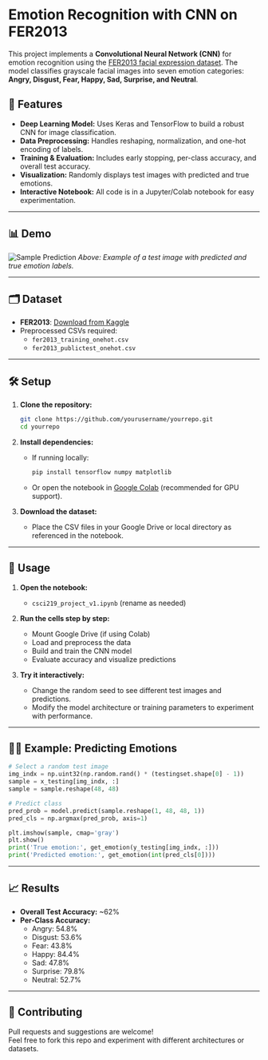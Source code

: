 # Emotion Recognition with CNN on FER2013

This project implements a **Convolutional Neural Network (CNN)** for emotion recognition using the [FER2013 facial expression dataset](https://www.kaggle.com/datasets/msambare/fer2013). The model classifies grayscale facial images into seven emotion categories: **Angry, Disgust, Fear, Happy, Sad, Surprise, and Neutral**.

## 🚀 Features

- **Deep Learning Model:** Uses Keras and TensorFlow to build a robust CNN for image classification.
- **Data Preprocessing:** Handles reshaping, normalization, and one-hot encoding of labels.
- **Training & Evaluation:** Includes early stopping, per-class accuracy, and overall test accuracy.
- **Visualization:** Randomly displays test images with predicted and true emotions.
- **Interactive Notebook:** All code is in a Jupyter/Colab notebook for easy experimentation.

---

## 📊 Demo

![Sample Prediction](https://github.com/yourusername/yourrepo/raw/main/sample_prediction.png)
*Above: Example of a test image with predicted and true emotion labels.*

---

## 🗂️ Dataset

- **FER2013**: [Download from Kaggle](https://www.kaggle.com/datasets/msambare/fer2013)
- Preprocessed CSVs required:  
  - `fer2013_training_onehot.csv`
  - `fer2013_publictest_onehot.csv`

---

## 🛠️ Setup

1. **Clone the repository:**
   ```bash
   git clone https://github.com/yourusername/yourrepo.git
   cd yourrepo
   ```

2. **Install dependencies:**
   - If running locally:
     ```bash
     pip install tensorflow numpy matplotlib
     ```
   - Or open the notebook in [Google Colab](https://colab.research.google.com/) (recommended for GPU support).

3. **Download the dataset:**
   - Place the CSV files in your Google Drive or local directory as referenced in the notebook.

---

## 📒 Usage

1. **Open the notebook:**
   - `csci219_project_v1.ipynb` (rename as needed)

2. **Run the cells step by step:**
   - Mount Google Drive (if using Colab)
   - Load and preprocess the data
   - Build and train the CNN model
   - Evaluate accuracy and visualize predictions

3. **Try it interactively:**
   - Change the random seed to see different test images and predictions.
   - Modify the model architecture or training parameters to experiment with performance.

---

## 🧑‍💻 Example: Predicting Emotions

```python
# Select a random test image
img_indx = np.uint32(np.random.rand() * (testingset.shape[0] - 1))
sample = x_testing[img_indx, :]
sample = sample.reshape(48, 48)

# Predict class
pred_prob = model.predict(sample.reshape(1, 48, 48, 1))
pred_cls = np.argmax(pred_prob, axis=1)

plt.imshow(sample, cmap='gray')
plt.show()
print('True emotion:', get_emotion(y_testing[img_indx, :]))
print('Predicted emotion:', get_emotion(int(pred_cls[0])))
```

---

## 📈 Results

- **Overall Test Accuracy:** ~62%
- **Per-Class Accuracy:**
  - Angry: 54.8%
  - Disgust: 53.6%
  - Fear: 43.8%
  - Happy: 84.4%
  - Sad: 47.8%
  - Surprise: 79.8%
  - Neutral: 52.7%

---

## 🤝 Contributing

Pull requests and suggestions are welcome!  
Feel free to fork this repo and experiment with different architectures or datasets.

